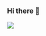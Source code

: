 ### Hi there 👋
<img src="https://github-readme-stats.vercel.app/api/top-langs?username=Martypose"/>
